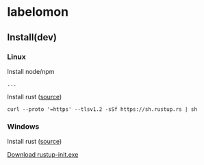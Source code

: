 # labelomon

## Install(dev)

### Linux
Install node/npm
```
...
```
Install rust ([source](https://www.rust-lang.org/tools/install))
```
curl --proto '=https' --tlsv1.2 -sSf https://sh.rustup.rs | sh
```


### Windows
Install rust ([source](https://forge.rust-lang.org/infra/other-installation-methods.html))

[Download rustup-init.exe](https://static.rust-lang.org/rustup/dist/i686-pc-windows-gnu/rustup-init.exe)

